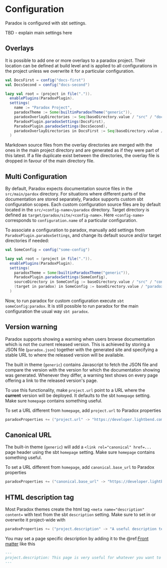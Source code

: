 # Configuration

Paradox is configured with sbt settings.

TBD - explain main settings here

## Overlays

It is possible to add one or more overlays to a paradox project. Their location can be defined at build level and is applied to all configurations in the project unless we overwrite it for a particular configuration.

```scala
val DocsFirst = config("docs-first")
val DocsSecond = config("docs-second")

lazy val root = (project in file(".")).
  enablePlugins(ParadoxPlugin).
  settings(
    name := "Paradox Project",
    paradoxTheme := Some(builtinParadoxTheme("generic")),
    paradoxOverlayDirectories := Seq(baseDirectory.value / "src" / "docs-common"),
    ParadoxPlugin.paradoxSettings(DocsFirst),
    ParadoxPlugin.paradoxSettings(DocsSecond),
    paradoxOverlayDirectories in DocsFirst := Seq(baseDirectory.value / "src" / "docs-first-common", baseDirectory.value / "src" / "docs-second-common")
  )
```

Markdown source files from the overlay directories are merged with the ones in the main project directory and are generated as if they were part of this latest.
If a file duplicate exist between the directories, the overlay file is dropped in favour of the main directory file.

## Multi Configuration

By default, Paradox expects documentation source files in the `src/main/pardox` directory.
For situations where different parts of the documentation are stored separately, Paradox supports custom sbt configuration scopes.
Each custom configuration source files are by default located in the `src/<config-name>/paradox` directory.
Target directory is defined as `target/paradox/site/<config-name>`.
Here `<config-name>` corresponds to `configuration.name` of a particular configuration.

To associate a configuration to paradox, manually add settings from `ParadoxPlugin.paradoxSettings`, and change its default source and/or target directories if needed:

```scala
val SomeConfig = config("some-config")

lazy val root = (project in file(".")).
  enablePlugins(ParadoxPlugin).
  settings(
    paradoxTheme = Some(builtinParadoxTheme("generic")),
    ParadoxPlugin.paradoxSettings(SomeConfig),
    sourceDirectory in SomeConfig := baseDirectory.value / "src" / "configuration-source-directory",
    (target in paradox) in SomeConfig := baseDirectory.value / "paradox" / "site" / "configuration-target-directory"
  )
```

Now, to run paradox for custom configuration execute `sbt someConfig:paradox`.
It is still possible to run paradox for the main configuration the usual way `sbt paradox`.

## Version warning

Paradox supports showing a warning when users browse documentation which is not the current released version. This is achieved by storing a JSON file (`paradox.json`) together with the generated site and specifying a stable URL to where the released version will be available.

The built in theme (`generic`) contains Javascript to fetch the JSON file and compare the version with the version for which the documentation showing was generated. Whenever they differ, a warning text shows on every page offering a link to the released version's page.

To use this functionality, make `project.url` point to a URL where the **current** version will be deployed. It defaults to the sbt `homepage` setting. Make sure `homepage` contains something useful.

To set a URL different from `homepage`, add `project.url` to Paradox properties

```scala
paradoxProperties += ("project.url" -> "https://developer.lightbend.com/docs/paradox/current/")
```

## Canonical URL

The built-in theme (`generic`) will add a `<link rel="canonical" href=...` page header using the sbt `homepage` setting. Make sure `homepage` contains something useful.

To set a URL different from `homepage`, add `canonical.base_url` to Paradox properties

```scala
paradoxProperties += ("canonical.base_url" -> "https://developer.lightbend.com/docs/paradox/current/")
```

## HTML description tag

Most Paradox themes create the html tag `<meta name="description" content=` with text from the sbt `description` setting. Make sure to set in or overwrite it project-wide with

```scala
paradoxProperties += ("project.description" -> "A useful description text for search engines to contemplate")
```

You may set a page specific description by adding it to the @ref:[Front matter](variable-substitution.md) like this

```markdown
---
project.description: This page is very useful for whatever you want to know.
---
```
